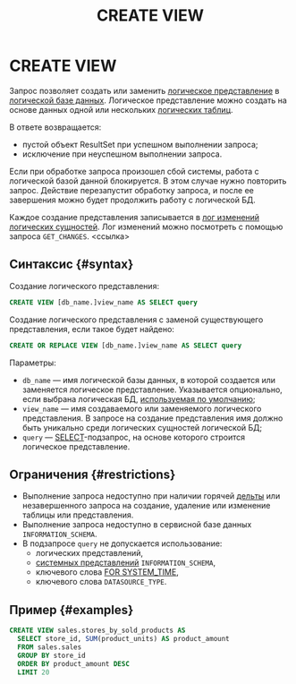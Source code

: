 ﻿---
layout: default
title: CREATE VIEW
nav_order: 17
parent: Запросы SQL+
grand_parent: Справочная информация
has_children: false
has_toc: false
---

# CREATE VIEW

Запрос позволяет создать или заменить [логическое представление](../../../overview/main_concepts/logical_view/logical_view.md) 
в [логической базе данных](../../../overview/main_concepts/logical_db/logical_db.md). Логическое представление 
можно создать на основе данных одной или нескольких [логических таблиц](../../../overview/main_concepts/logical_table/logical_table.md).

В ответе возвращается:
*   пустой объект ResultSet при успешном выполнении запроса;
*   исключение при неуспешном выполнении запроса.

Если при обработке запроса произошел сбой системы, работа с логической базой данной блокируется. В этом случае нужно
повторить запрос. Действие перезапустит обработку запроса, и после ее завершения можно будет продолжить работу
с логической БД.

Каждое создание представления записывается в 
[лог изменений логических сущностей](../../../overview/main_concepts/changelog/changelog.md). Лог изменений 
можно посмотреть с помощью запроса `GET_CHANGES`. <ссылка>

## Синтаксис {#syntax}

Создание логического представления:
```sql
CREATE VIEW [db_name.]view_name AS SELECT query
```

Создание логического представления с заменой существующего представления, если такое будет найдено:
```sql
CREATE OR REPLACE VIEW [db_name.]view_name AS SELECT query
```

Параметры:
*   `db_name` — имя логической базы данных, в которой создается или заменяется логическое представление. 
    Указывается опционально, если выбрана логическая БД, 
    [используемая по умолчанию](../../../working_with_system/other_features/default_db_set-up/default_db_set-up.md);
*   `view_name` — имя создаваемого или заменяемого логического представления. В запросе на создание 
    представления имя должно быть уникально среди логических сущностей логической БД;
*   `query` — [SELECT](../SELECT/SELECT.md)-подзапрос, на основе которого строится логическое представление.

## Ограничения {#restrictions}

*   Выполнение запроса недоступно при наличии горячей [дельты](../../../overview/main_concepts/delta/delta.md) или 
    незавершенного запроса на создание, удаление или изменение таблицы или представления.
*   Выполнение запроса недоступно в сервисной базе данных `INFORMATION_SCHEMA`.
*   В подзапросе `query` не допускается использование:
    *   логических представлений,
    *   [системных представлений](../../system_views/system_views.md) `INFORMATION_SCHEMA`,
    *   ключевого слова [FOR SYSTEM_TIME](../SELECT/SELECT.md#for_system_time),
    *   ключевого слова `DATASOURCE_TYPE`.

## Пример {#examples}

```sql
CREATE VIEW sales.stores_by_sold_products AS
  SELECT store_id, SUM(product_units) AS product_amount
  FROM sales.sales
  GROUP BY store_id
  ORDER BY product_amount DESC
  LIMIT 20
```